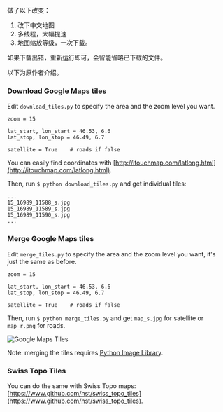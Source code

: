 
做了以下改变：

1. 改下中文地图
2. 多线程，大幅提速
3. 地图缩放等级，一次下载。

如果下载出错，重新运行即可，会智能省略已下载的文件。

以下为原作者介绍。

### Download Google Maps tiles

Edit `download_tiles.py` to specify the area and the zoom level you want.

    zoom = 15

    lat_start, lon_start = 46.53, 6.6
    lat_stop, lon_stop = 46.49, 6.7

    satellite = True    # roads if false

You can easily find coordinates with [http://itouchmap.com/latlong.html](http://itouchmap.com/latlong.html).

Then, run `$ python download_tiles.py` and get individual tiles:

    ...
    15_16989_11588_s.jpg
    15_16989_11589_s.jpg
    15_16989_11590_s.jpg
    ...

### Merge Google Maps tiles

Edit `merge_tiles.py` to specify the area and the zoom level you want, it's just the same as before.

    zoom = 15

    lat_start, lon_start = 46.53, 6.6
    lat_stop, lon_stop = 46.49, 6.7

    satellite = True    # roads if false

Then, run `$ python merge_tiles.py` and get `map_s.jpg` for satellite or `map_r.png` for roads.

![Google Maps Tiles](https://raw.github.com/nst/gmap_tiles/master/gmap.png)

Note: merging the tiles requires [Python Image Library](http://www.pythonware.com/products/pil/).

### Swiss Topo Tiles

You can do the same with Swiss Topo maps: [https://www.github.com/nst/swiss_topo_tiles](https://www.github.com/nst/swiss_topo_tiles).
